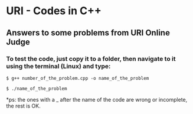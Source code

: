 # URI - Codes in C++
## Answers to some problems from URI Online Judge

### To test the code, just copy it to a folder, then navigate to it using the terminal (Linux) and type:

```
$ g++ number_of_the_problem.cpp -o name_of_the_problem
```
```
$ ./name_of_the_problem
```


*ps: the ones with a _ after the name of the code are wrong or incomplete, the rest is OK.
